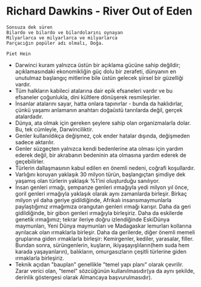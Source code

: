 # Richard Dawkins - River Out of Eden

    Sonsuza dek süren
    Bilardo ve bilardo ve bilardolarını oynayan
    Milyarlarca ve milyarlarca ve milyarlarca
    Parçacığın popüler adı olmalı, Doğa.

    Piet Hein

* Darwinci kuram yalnızca üstün bir açıklama gücüne sahip değildir; açıklamasındaki ekonomikliğin güç dolu bir zerafeti, dünyanın en unutulmaz başlangıç mitlerine bile üstün gelecek şiirsel bir güzelliği vardır.
* Tüm halkların kabileci atalarına dair epik efsaneleri vardır ve bu efsaneler çoğunlukla, dini kültlere dönüşerek resmileşirler.
* İnsanlar atalarını sayar, hatta onlara tapınırlar - bunda da haklıdırlar, çünkü yaşamı anlamanın anahtarı doğaüstü tanrılarda değil, gerçek atalardadır.
* Dünya, ata olmak için gereken şeylere sahip olan organizmalarla dolar. Bu, tek cümleyle, Darwinciliktir.
* Genler kullanıldıkça değişmez, çok ender hatalar dışında, değişmeden sadece aktarılır.
* Genler süzgeçten yalnızca kendi bedenlerine ata olması için yardım ederek değil, bir akrabanın bedeninin ata olmasına yardım ederek de geçebilirler.
* Türlerin dallaşmasının kabul edilen en önemli nedeni, coğrafi koşullardır.
* Varlığını koruyan yaklaşık 30 milyon türün, başlangıçtan şimdiye dek yaşamış olan türlerin yaklaşık %1'ini oluşturduğu sanılıyor.
* İnsan genleri ırmağı, şempanze genleri ırmağıyla yedi milyon yıl önce, goril genleri ırmağıyla yaklaşık olarak aynı zamanlarda birleşir. Birkaç milyon yıl daha geriye gidildiğinde, Afrikalı insansımaymunlarla paylaştığımız ırmağımıza orangutan genleri ırmağı karışır. Daha da geri gidildiğinde, bir gibon genleri ırmağıyla birleşiriz. Daha da eskilerde genetik ırmağımız; tekrar ileriye doğru izlendiğinde EskiDünya maymunları, Yeni Dünya maymunları ve Madagaskar lemurları kollarına ayrılacak olan ırmaklarla birleşir. Daha da gerilerde, diğer önemli memeli gruplarına giden ırmaklarla birleşir: Kemirgenler, kediler, yarasalar, filler. Bundan sonra, sürüngenlerin, kuşların, ikiyaşayışlıların(hem suda hem karada yaşayanların), balıkların, omurgasızların çeşitli türlerine giden ırmaklarla birleşiriz.
* Teknik açıdan "bauplan" genellikle "temel yapı planı" olarak çevrilir. Zarar verici olan, "temel" sözcüğünün kullanılmasıdır(ya da aynı şekilde, derinlik göstergesi olarak Almancaya başvurulmasıdır). 
